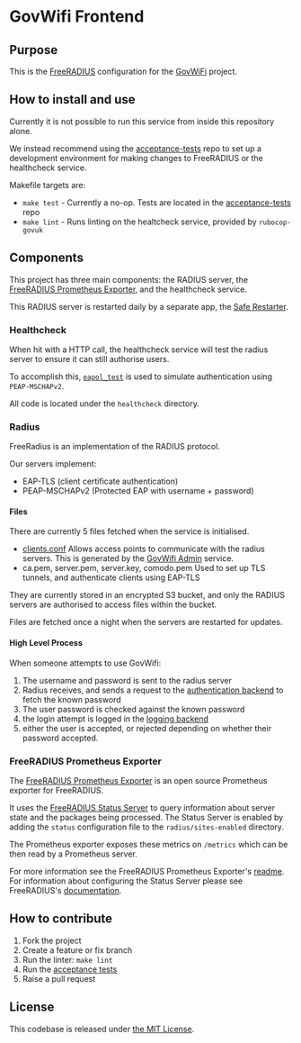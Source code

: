# GovWifi Frontend

## Purpose

This is the [FreeRADIUS][freeradius] configuration for the [GovWiFi][govwifi] project.

## How to install and use

Currently it is not possible to run this service from inside this repository alone.

We instead recommend using the [acceptance-tests][acceptance-tests] repo to set up a development environment for
making changes to FreeRADIUS or the healthcheck service.

Makefile targets are:

- `make test` - Currently a no-op. Tests are located in the [acceptance-tests][acceptance-tests] repo
- `make lint` - Runs linting on the healtcheck service, provided by `rubocop-govuk`

## Components

This project has three main components: the RADIUS server, the [FreeRADIUS Prometheus Exporter][prometheus-exporter], and the healthcheck service.

This RADIUS server is restarted daily by a separate app, the [Safe Restarter][safe-restarter].

### Healthcheck

When hit with a HTTP call, the healthcheck service will test the
radius server to ensure it can still authorise users.

To accomplish this, [`eapol_test`][radius-testing] is used to simulate
authentication using `PEAP-MSCHAPv2`.

All code is located under the `healthcheck` directory.

### Radius

FreeRadius is an implementation of the RADIUS protocol.

Our servers implement:

- EAP-TLS (client certificate authentication)
- PEAP-MSCHAPv2 (Protected EAP with username + password)

#### Files

There are currently 5 files fetched when the service is initialised.

- [clients.conf][freeradius-clients]
  Allows access points to communicate with the radius servers.
  This is generated by the [GovWifi Admin][govwifi-admin] service.
- ca.pem, server.pem, server.key, comodo.pem
  Used to set up TLS tunnels, and authenticate clients using EAP-TLS

They are currently stored in an encrypted S3 bucket, and only the RADIUS servers are authorised to access files within the bucket.

Files are fetched once a night when the servers are restarted for updates.

#### High Level Process

When someone attempts to use GovWifi:

1.  The username and password is sent to the radius server
2.  Radius receives, and sends a request to the [authentication backend][auth-backend] to fetch the known password
3.  The user password is checked against the known password
4.  the login attempt is logged in the [logging backend][logging-backend]
5.  either the user is accepted, or rejected depending on whether their password accepted.

### FreeRADIUS Prometheus Exporter

The [FreeRADIUS Prometheus Exporter][prometheus-exporter] is an open source Prometheus exporter for FreeRADIUS.

It uses the [FreeRADIUS Status Server][freeradius-status-server] to query information about server state and the packages being processed. The Status Server is enabled by adding the `status` configuration file to the `radius/sites-enabled` directory.

The Prometheus exporter exposes these metrics on `/metrics` which can be then read by a Prometheus server.

For more information see the FreeRADIUS Prometheus Exporter's [readme][prometheus-exporter]. For information about configuring the Status Server please see FreeRADIUS's [documentation][freeradius-status-server-config].

## How to contribute

1.  Fork the project
2.  Create a feature or fix branch
3.  Run the linter: `make lint`
4.  Run the [acceptance tests][acceptance-tests]
5.  Raise a pull request

## License

This codebase is released under [the MIT License][mit].

[mit]: LICENSE
[govwifi]: https://www.gov.uk/government/publications/govwifi/govwifi
[freeradius]: https://freeradius.org/
[govwifi-build]: https://github.com/alphagov/govwifi-build
[acceptance-tests]: https://github.com/alphagov/govwifi-acceptance-tests
[radius-testing]: https://wiki.freeradius.org/guide/eduroam#testing
[govwifi-admin]: https://admin.wifi.service.gov.uk
[freeradius-clients]: https://github.com/FreeRADIUS/freeradius-server/blob/v3.0.x/raddb/clients.conf
[auth-backend]: https://github.com/alphagov/govwifi-authentication-api
[logging-backend]: https://github.com/alphagov/govwifi-logging-api
[safe-restarter]: https://github.com/alphagov/govwifi-safe-restarter
[prometheus-exporter]: https://github.com/bvantagelimited/freeradius_exporter
[freeradius-status-server]: https://wiki.freeradius.org/config/Status
[freeradius-status-server-config]: https://wiki.freeradius.org/config/Status#configuration
